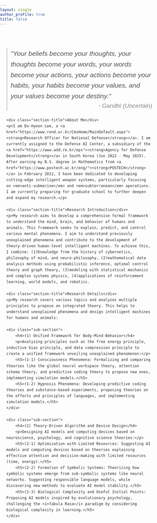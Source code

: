 ```yaml
---
layout: single
author_profile: true
title: false
---
```


<html lang="en">
<head>
<meta charset="UTF-8">
<meta name="viewport" content="width=device-width, initial-scale=1.0">
<title>Research Overview</title>
<style>
    body {
        font-family: 'Arial', sans-serif;
        line-height: 1.6;
        color: #333;
        margin: 0;
        padding: 0;
    }
    .container {
        max-width: 800px;
        margin: 50px auto;
        padding: 20px;
    }
    .quote {
        font-size: 1.5em;
        font-style: italic;
        color: #555;
        margin-bottom: 20px;
        border-left: 4px solid #ddd;
        padding-left: 10px;
    }
    .quote span {
        display: block;
        text-align: right;
        font-size: 0.9em;
        color: #888;
    }
    .section-title {
        font-size: 1.5em;
        margin-bottom: 10px;
        color: #444;
    }
    .sub-section {
        margin-bottom: 20px;
    }
    h3 {
        color: #555;
    }
</style>
</head>
<body>
<div class="container">
    <div class="quote">
        "Your beliefs become your thoughts, your thoughts become your words, your words become your actions, your actions become your habits, your habits become your values, and your values become your destiny."
        <span>- Gandhi (Uncertain)</span>
    </div>
    
    <div class="section-title">About Me</div>
    <p>I am Do-Hyeon Lee, a <a href="https://www.rond.or.kr/CmsHome/MainDefault.aspx"><strong>Research Officer for National Defense</strong></a>. I am currently assigned to the Defense AI Center, a subsidiary of the <a href="https://www.add.re.kr/eps"><strong>Agency for Defense Development</strong></a> in South Korea (Jun 2022 - May 2025). After earning my B.S. degree in Mathematics from <a href="https://www.postech.ac.kr/eng/"><strong>POSTECH</strong></a> in February 2022, I have been dedicated to developing cutting-edge intelligent weapon systems, particularly focusing on <em>anti-submarine</em> and <em>subterranean</em> operations. I am currently preparing for graduate school to further deepen and expand my research.</p>
    
    <div class="section-title">Research Introduction</div>
    <p>My research aims to develop a comprehensive formal framework to understand the mind, brain, and behavior of humans and animals. This framework seeks to explain, predict, and control various mental phenomena. I aim to understand previously unexplained phenomena and contribute to the development of theory-driven human-level intelligent machines. To achieve this, I combine: (1)Knowledge from the history of cybernetics, philosophy of mind, and neuro-philosophy, (2)mathematical data analysis methods using probabilistic inference, optimal control theory and graph theory, (3)modeling with statistical mechanics and complex systems physics, (4)applications of reinforcement learning, world models, and robotics.
    
    <div class="section-title">Research Details</div>
    <p>My research covers various topics and analyzes multiple principles to propose an integrated theory. This helps to understand unexplained phenomena and design intelligent machines for humans and animals:
    
    <div class="sub-section">
        <h4>(1) Unified Framework for Body-Mind-Behavior</h4>
        <p>Analyzing principles such as the free energy principle, inductive bias principle, and data compression principle to create a unified framework unveiling unexplained phenomenon:</p>
        <h5>(1-1) Consciousness Phenomena: Formalizing and comparing theories like the global neural workspace theory, attention schema theory, and predictive coding theory to propose new ones, implementing simulation models.</h5>
        <h5>(1-2) Hypnosis Phenomena: Developing predictive coding theories and substance-based experiments, proposing theories on the effects and principles of languages, and implementing simulation models.</h5>
    </div>
    
    <div class="sub-section">
        <h4>(2) Theory-Driven Algorithm and Device Design</h4>
        <p>Designing AI models and computing devices based on neuroscience, psychology, and cognitive science theories:</p>
        <h5>(2-1) Optimization with Limited Resources: Suggesting AI models and computing devices based on theories explaining effective attention and decision-making with limited resources (time, energy).</h5>
        <h5>(2-2) Formation of Symbolic Systems: Theorizing how symbolic systems emerge from sub-symbolic systems like neural networks. Suggesting responsible language models, while discovering new methods to evaluate AI model stability.</h5>
        <h5>(2-3) Biological Complexity and Useful Initial Points: Proposing AI models inspired by evolutionary psychology, challenging the <i>Tabula Rasa</i> paradigm by considering biological complexity in learning.</h5>
    </div>
</div>
</body>
</html>
